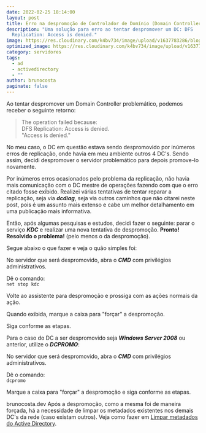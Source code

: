 ```yaml
---
date: 2022-02-25 18:14:00
layout: post
title: Erro na despromoção de Controlador de Domínio (Domain Controller)
description: "Uma solução para erro ao tentar despromover um DC: DFS
  Replication: Access is denied."
image: https://res.cloudinary.com/k4bv734/image/upload/v1637783286/blog/active-directory_ugsuli.jpg
optimized_image: https://res.cloudinary.com/k4bv734/image/upload/v1637783286/blog/active-directory_optimized_ckazmr.jpg
category: servidores
tags:
  - ad
  - activedirectory
  - ""
author: brunocosta
paginate: false
---
```

Ao tentar despromover um Domain Controller problemático, podemos receber o seguinte retorno:

>The operation failed because:  
>DFS Replication: Access is denied.  
>"Access is denied."

No meu caso, o DC em questão estava sendo despromovido por inúmeros erros de replicação, onde havia em meu ambiente outros 4 DC's. Sendo assim, decidi despromover o servidor problemático para depois promove-lo novamente.  


Por inúmeros erros ocasionados pelo problema da replicação, não havia mais comunicação com o DC mestre de operações fazendo com que o erro citado fosse exibido.
 Realizei várias tentativas de tentar reparar a replicação, seja via ***dcdiag***, seja via outros caminhos que não citarei neste post, pois é um assunto mais extenso e cabe um melhor detalhamento em uma publicação mais informativa.  


Então, após algumas pesquisas e estudos, decidi fazer o seguinte: parar o serviço ***KDC*** e realizar uma nova tentativa de despromoção.
**Pronto! Resolvido o problema!** (pelo menos o da despromoção).  

Segue abaixo o que fazer e veja o quão simples foi:



No servidor que será despromovido, abra o ***CMD*** com privilégios administrativos.


Dê o comando:  
```net stop kdc```

Volte ao assistente para despromoção e prossiga com as ações normais da ação.


Quando exibida, marque a caixa para "forçar" a despromoção.


Siga conforme as etapas.



Para o caso do DC a ser despromovido seja ***Windows Server 2008*** ou anterior, utilize o ***DCPROMO***:


No servidor que será despromovido, abra o ***CMD*** com privilégios administrativos.


Dê o comando:  
```dcpromo```


Marque a caixa para "forçar" a despromoção
e siga conforme as etapas.


brunocosta.dev
Após a despromoção, como a mesma foi de maneira forçada, há a necessidade de limpar os metadados existentes nos demais DC's da rede (caso existam outros).
Veja como fazer em [Limpar metadados do Active Directory](https://brunocosta.dev/limpar-metadados-do-active-directory/).